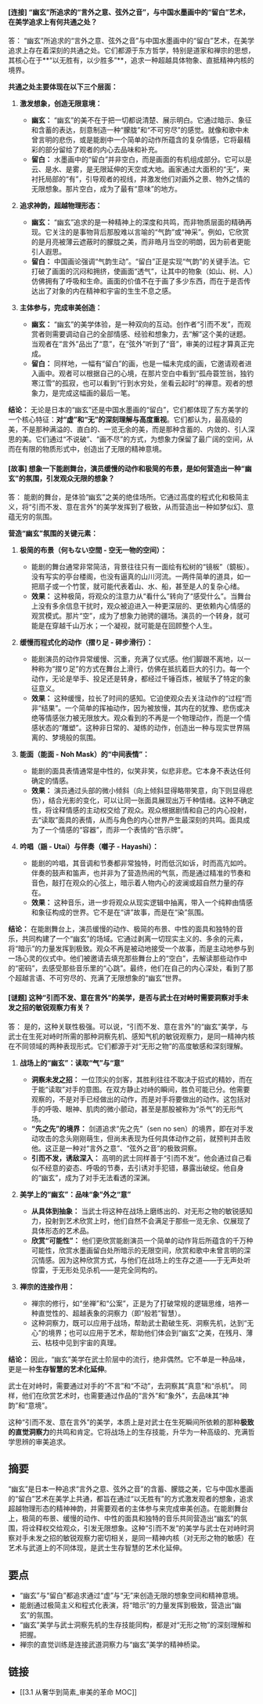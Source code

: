 #### [连接] “幽玄”所追求的“言外之意、弦外之音”，与中国水墨画中的“留白”艺术，在美学追求上有何共通之处？
答：
“幽玄”所追求的“言外之意、弦外之音”与中国水墨画中的“留白”艺术，在美学追求上存在着深刻的共通之处。它们都源于东方哲学，特别是道家和禅宗的思想，其核心在于**“以无胜有，以少胜多”**，追求一种超越具体物象、直抵精神内核的境界。

**共通之处主要体现在以下三个层面：**

1.  **激发想象，创造无限意境：**
    *   **幽玄：** “幽玄”的美不在于把一切都说清楚、展示明白。它通过暗示、象征和含蓄的表达，刻意制造一种“朦胧”和“不可穷尽”的感觉。就像和歌中未曾言明的悲伤，或是能剧中一个简单的动作所蕴含的复杂情感，它将最精彩的部分留给了观者的内心去品味和补充。
    *   **留白：** 水墨画中的“留白”并非空白，而是画面的有机组成部分。它可以是云、是水、是雾，是无限延伸的天空或大地。画家通过大面积的“无”，来衬托局部的“有”，引导观者的视线，并激发他们对画外之景、物外之情的无限想象。那片空白，成为了最有“意味”的地方。

2.  **追求神韵，超越物理形态：**
    *   **幽玄：** “幽玄”追求的是一种精神上的深度和共鸣，而非物质层面的精确再现。它关注的是事物背后那股难以言喻的“气韵”或“神采”。例如，它欣赏的是月亮被薄云遮蔽时的朦胧之美，而非皓月当空的明朗，因为前者更能引人遐思。
    *   **留白：** 中国画论强调“气韵生动”。“留白”正是实现“气韵”的关键手法。它打破了画面的沉闷和拥挤，使画面“透气”，让其中的物象（如山、树、人）仿佛拥有了呼吸和生命。画面的价值不在于画了多少东西，而在于是否传达出了对象的内在精神和宇宙的生生不息之感。

3.  **主体参与，完成审美创造：**
    *   **幽玄：** “幽玄”的美学体验，是一种双向的互动。创作者“引而不发”，而观赏者则需要调动自己的全部情感、经验和想象力，去“解”这个美的谜题。当观者在“言外”品出了“意”，在“弦外”听到了“音”，审美的过程才算真正完成。
    *   **留白：** 同样地，一幅有“留白”的画，也是一幅未完成的画，它邀请观者进入画中。观者可以根据自己的心境，在那片空白中看到“孤舟蓑笠翁，独钓寒江雪”的孤寂，也可以看到“行到水穷处，坐看云起时”的禅意。观者的想象力，是完成这幅画的最后一笔。

**结论：**
无论是日本的“幽玄”还是中国水墨画的“留白”，它们都体现了东方美学的一个核心特征：**对“虚”和“无”的深刻理解与高度重视**。它们都认为，最高级的美，不是那种满溢的、直白的、一览无余的美，而是那种含蓄的、内敛的、引人深思的美。它们通过“不说破”、“画不尽”的方式，为想象力保留了最广阔的空间，从而在有限的物质形式中，创造出了无限的精神意境。

#### [故事] 想象一下能剧舞台，演员缓慢的动作和极简的布景，是如何营造出一种“幽玄”的氛围，引发观众无限的想象？
答：
能剧的舞台，是体验“幽玄”之美的绝佳场所。它通过高度的程式化和极简主义，将“引而不发、意在言外”的美学发挥到了极致，从而营造出一种如梦似幻、意蕴无穷的氛围。

**营造“幽玄”氛围的关键元素：**

1.  **极简的布景（何もない空間 - 空无一物的空间）：**
    *   能剧的舞台通常非常简洁，背景往往只有一面绘有松树的“镜板”（鏡板）。没有写实的亭台楼阁，也没有逼真的山川河流。一两件简单的道具，如一把扇子或一个竹筐，就可能代表着山、水、船，甚至是人的复杂心绪。
    *   **效果：** 这种极简，将观众的注意力从“看什么”转向了“感受什么”。当舞台上没有多余信息干扰时，观众被迫进入一种更深层的、更依赖内心情感的观赏模式。那片“空”，成为了想象力驰骋的疆场。演员的一个转身，就可能是在穿越千山万水；一个凝视，就可能是在回顾整个人生。

2.  **缓慢而程式化的动作（摺り足 - 碎步滑行）：**
    *   能剧演员的动作异常缓慢、沉重，充满了仪式感。他们脚跟不离地，以一种称为“摺り足”的方式在舞台上滑行，仿佛在抵抗着巨大的引力。每一个动作，无论是举手、投足还是转身，都经过千锤百炼，被赋予了特定的象征意义。
    *   **效果：** 这种缓慢，拉长了时间的感知。它迫使观众去关注动作的“过程”而非“结果”。一个简单的挥袖动作，因为被放慢，其内在的犹豫、悲伤或决绝等情感张力被无限放大。观众看到的不再是一个物理动作，而是一个情感状态的“雕塑”。这种非日常的、凝练的动作，创造出一种与现实世界隔离的、梦境般的氛围。

3.  **能面（能面 - Noh Mask）的“中间表情”：**
    *   能剧的面具表情通常是中性的，似笑非笑，似悲非悲。它本身不表达任何确定的情感。
    *   **效果：** 演员通过头部的微小倾斜（向上倾斜显得略带笑意，向下则显得悲伤），结合光影的变化，可以让同一张面具展现出万千种情绪。这种不确定性，将诠释情感的主动权交给了观众。观众根据剧情和自己的内心投射，去“读取”面具的表情，从而与角色的内心世界产生最深刻的共鸣。面具成为了一个情感的“容器”，而非一个表情的“告示牌”。

4.  **吟唱（謡 - Utai）与伴奏（囃子 - Hayashi）：**
    *   能剧的吟唱，其音调和节奏都非常独特，时而低沉如诉，时而高亢如吟。伴奏的鼓声和笛声，也并非为了营造热闹的气氛，而是通过精准的节奏和音色，敲打在观众的心弦上，暗示着人物内心的波澜或超自然力量的存在。
    *   **效果：** 这种音乐，进一步将观众从现实逻辑中抽离，带入一个纯粹由情感和象征构成的世界。它不是在“讲”故事，而是在“染”氛围。

**结论：**
在能剧舞台上，演员缓慢的动作、极简的布景、中性的面具和独特的音乐，共同构建了一个“幽玄”的场域。它通过剥离一切现实主义的、多余的元素，将“暗示”的力量发挥到极致。观众不再是被动地接受一个故事，而是主动地参与到一场心灵的仪式中。他们被邀请去填充那些舞台上的“空白”，去解读那些动作中的“密码”，去感受那些音乐里的“心跳”。最终，他们在自己的内心深处，看到了那个超越言语、不可穷尽的、充满了无限想象的“幽玄”世界。

#### [谜题] 这种“引而不发、意在言外”的美学，是否与武士在对峙时需要洞察对手未发之招的敏锐观察力有关？
答：
是的，这种关联性极强。可以说，“引而不发、意在言外”的“幽玄”美学，与武士在生死对峙时所需的那种洞察先机、感知气机的敏锐观察力，是同一精神内核在不同领域的两种表现形式。它们都源于对“无形之物”的高度敏感和深刻理解。

1.  **战场上的“幽玄”：读取“气”与“意”**
    *   **洞察未发之招：** 一位顶尖的剑客，其胜利往往不取决于招式的精妙，而在于能“读取”对手的意图。在双方静止对峙的瞬间，胜负可能已分。他需要观察的，不是对手已经做出的动作，而是对手将要做出的动作。这包括对手的呼吸、眼神、肌肉的微小颤动，甚至是那股被称为“杀气”的无形气场。
    *   **“先之先”的境界：** 剑道追求“先之先”（sen no sen）的境界，即在对手发动攻击的念头刚刚萌生，但尚未表现为任何具体动作之前，就预判并击败他。这正是一种对“言外之意”、“弦外之音”的极致洞察。
    *   **引而不发，诱敌深入：** 高明的武士同样善于“引而不发”。他会通过自己看似不经意的姿态、呼吸的节奏，去引诱对手犯错，暴露出破绽。他自身的“幽玄”，成为了对手无法看透的深渊。

2.  **美学上的“幽玄”：品味“象”外之“意”**
    *   **从具体到抽象：** 当武士将这种在战场上磨练出的、对无形之物的敏锐感知力，投射到艺术欣赏上时，他们自然不会满足于那些一览无余、仅展现了具体形态的艺术品。
    *   **欣赏“可能性”：** 他们更欣赏能剧演员一个简单的动作背后所蕴含的千万种可能性，欣赏水墨画留白处所暗示的无限空间，欣赏和歌中未曾言明的深沉情感。因为这种欣赏方式，与他们在战场上的生存之道——于无声处听惊雷，于无形处见杀机——是完全同构的。

3.  **禅宗的连接作用：**
    *   禅宗的修行，如“坐禅”和“公案”，正是为了打破常规的逻辑思维，培养一种直觉性的、超越表象的洞察力（即“般若”智慧）。
    *   这种洞察力，既可以应用于战场，帮助武士勘破生死、洞察先机，达到“无心”的境界；也可以应用于艺术，帮助他们体会到“幽玄”之美，在残月、薄云、枯枝中见到宇宙的真理。

**结论：**
因此，“幽玄”美学在武士阶层中的流行，绝非偶然。它不单是一种品味，更是一种**生存智慧的艺术化延伸**。

武士在对峙时，需要通过对手的“不言”和“不动”，去洞察其“真意”和“杀机”。
同样，他们在欣赏艺术时，也需要通过作品的“言外”和“象外”，去品味其“神韵”和“意境”。

这种“引而不发、意在言外”的美学，本质上是对武士在生死瞬间所依赖的那种**极致的直觉洞察力**的共鸣和肯定。它将战场上的生存技能，升华为一种高级的、充满哲学思辨的审美追求。

## 摘要
“幽玄”是日本一种追求“言外之意、弦外之音”的含蓄、朦胧之美，它与中国水墨画的“留白”艺术在美学上共通，都旨在通过“以无胜有”的方式激发观者的想象，追求超越物理形态的精神神韵，并需要观者的主体参与来完成审美创造。在能剧舞台上，极简的布景、缓慢的动作、中性的面具和独特的音乐共同营造出“幽玄”的氛围，将诠释权交给观众，引发无限想象。这种“引而不发”的美学与武士在对峙时洞察对手未发之招的敏锐观察力密切相关，是同一精神内核（对无形之物的敏感）在艺术与武道上的不同体现，是武士生存智慧的艺术化延伸。

## 要点
- “幽玄”与“留白”都追求通过“虚”与“无”来创造无限的想象空间和精神意境。
- 能剧通过极简主义和程式化表演，将“暗示”的力量发挥到极致，营造出“幽玄”的氛围。
- “幽玄”美学与武士洞察先机的生存技能同构，都是对“无形之物”的深刻理解和把握。
- 禅宗的直觉训练是连接武道洞察力与“幽玄”美学的精神桥梁。

## 链接
- [[3.1 从奢华到简素_审美的革命 MOC]]
